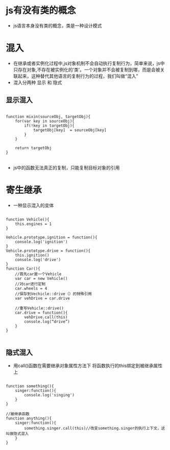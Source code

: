 # js有没有类的概念
- js语言本身没有类的概念，类是一种设计模式

# 混入
- 在继承或者实例化过程中,js对象机制不会自动执行复制行为，简单来说，js中只存在对象,不存在被实例化的‘类’。一个对象并不会被复制到哪，而是会被关联起来，这种替代其他语言的复制行为的过程，我们叫做“混入”
- 混入分两种 显示 和 隐式
## 显示混入
<pre>
<code>
function mixin(sourceObj, targetObj){
    for(var key in sourceObj){
        if(!key in targetObj){
            targetObj[key]  = sourceObj[key]
        }
    }

    return targetObj
}
</code>
</pre>

- js中的函数无法真正的复制，只能复制目标对象的引用

# 寄生继承

- 一种显示混入的变体
<pre>
<code>
function Vehicle(){
    this.engines = 1
} 

Vehicle.prototype.ignition = function(){
    console.log('ignition')
}
Vehicle.prototype.drive = function(){
    this.ignition()
    console.log('drive')
}
function Car(){
    //首先car是一个Vehicle
    var car = new Vehicle()
    //对car进行定制
    car.wheels = 4
    //保存到Vechicle::drive（）的特殊引用
    var vehDrive = car.drive

    //重写Vehicle::drive()
    car.drive = function(){
        vehDrive.call(this)
        console.log(“drive”)
    }
}
</code>
</pre>

## 隐式混入

- 用call()函数在需要继承对象属性方法下 将函数执行的this绑定到被继承属性上


<pre>
<code>
function something(){
    singer:function(){
        console.log('singing')
    }
}

//被继承函数
function anything(){
    singer:function(){
        something.singer.call(this)//改变something.singer的执行上下文，这叫做隐式混入
    }
}

</code>
</pre>



